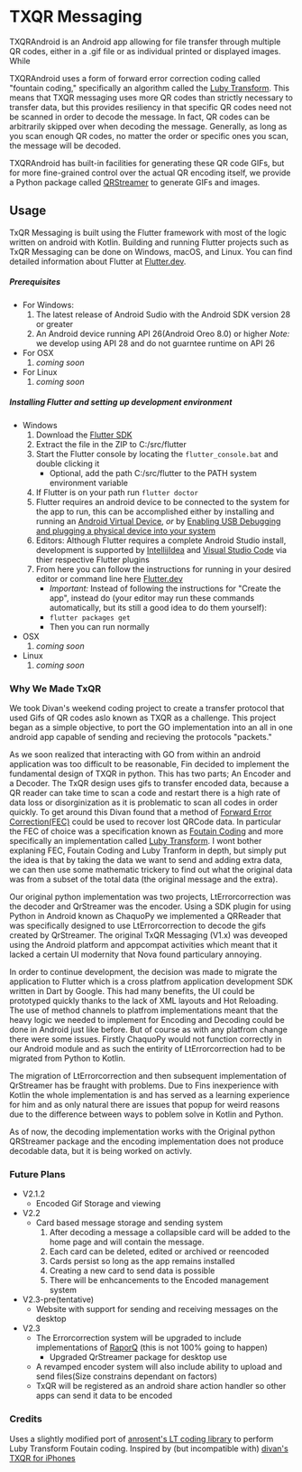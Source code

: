 # TXQR Messaging

TXQRAndroid is an Android app allowing for file transfer through multiple QR codes, either in a .gif file or as individual printed or displayed images. While 


TXQRAndroid uses a form of forward error correction coding called "fountain coding," specifically an algorithm called the [Luby Transform](https://divan.dev/posts/fountaincodes/). 
This means that TXQR messaging uses more QR codes than strictly necessary to transfer data, but this provides resiliency in that 
specific QR codes need not be scanned in order to decode the message. In fact, QR codes can be arbitrarily skipped over when decoding the message. 
Generally, as long as you scan enough QR codes, no matter the order or specific ones you scan, the message will be decoded. 


TXQRAndroid has built-in facilities for generating these QR code GIFs, but for more fine-grained control over the actual QR encoding itself, 
we provide a Python package called [QRStreamer](https://github.com/ThePlasmaRailgun/QRStreamer) to generate GIFs and images. 

## Usage 

TxQR Messaging is built using the Flutter framework with most of the logic written on android with Kotlin.
Building and running Flutter projects such as TxQR Messaging can be done on Windows, macOS, and Linux.
You can find detailed information about Flutter at [Flutter.dev](https://flutter.dev).
##### Prerequisites
* For Windows:
	1. The latest release of Android Sudio with the Android SDK version 28 or greater
	2. An Android device running API 26(Android Oreo 8.0) or higher *Note:* we develop using API 28 and do not guarntee runtime on API 26
* For OSX
	1. *coming soon*
* For Linux
	1. *coming soon*
##### Installing Flutter and setting up development environment
* Windows
	1. Download the [Flutter SDK](https://storage.googleapis.com/flutter_infra/releases/stable/windows/flutter_windows_v1.5.4-hotfix.2-stable.zip)
	2. Extract the file in the ZIP to C:/src/flutter
	3. Start the Flutter console by locating the `flutter_console.bat` and double clicking it
		* Optional, add the path C:/src/flutter to the PATH system environment variable
	4. If Flutter is on your path run `flutter doctor`
	5. Flutter requires an android device to be connected to the system for the app to run, this can be accomplished either by installing and running an [Android Virtual Device](https://flutter.dev/docs/get-started/install/windows#set-up-the-android-emulator), *or* by [Enabling USB Debugging and plugging a physical device into your system](https://flutter.dev/docs/get-started/install/windows#set-up-your-android-device)
	6. Editors: Although Flutter requires a complete Android Studio install, development is supported by [IntellijIdea](https://flutter.dev/docs/get-started/editor?tab=androidstudio) and [Visual Studio Code](https://flutter.dev/docs/get-started/editor?tab=vscode) via thier respective Flutter plugins
	7. From here you can follow the instructions for running in your desired editor or command line here [Flutter.dev](https://flutter.dev/docs/get-started/test-drive?tab=)
		* *Important:* Instead of following the instructions for "Create the app", instead do (your editor may run these commands automatically, but its still a good idea to do them yourself):
		* `flutter packages get`
		* Then you can run normally
* OSX
	1. *coming soon*
* Linux
	1. *coming soon*

### Why We Made TxQR
We took Divan's weekend coding project to create a transfer protocol that used Gifs of QR codes aslo known as TXQR as a challenge. This project began as a simple objective, to port the GO implementation into an all in one android app capable of sending and recieving the protocols "packets."

As we soon realized that interacting with GO from within an android application was too difficult to be reasonable, Fin decided to implement the fundamental design of TXQR in python. This has two parts; An Encoder and a Decoder. The TxQR design uses gifs to transfer encoded data, because a QR reader can take time to scan a code and restart there is a high rate of data loss or disorginization as it is problematic to scan all codes in order quickly. To get around this Divan found that a method of [Forward Error Correction(FEC)](https://en.wikipedia.org/wiki/Forward_error_correction) could be used to recover lost QRCode data. In particular the FEC of choice was a specification known as [Foutain Coding](https://en.wikipedia.org/wiki/Fountain_code) and more specifically an implementation called [Luby Transform](https://en.wikipedia.org/wiki/Luby_transform_code). I wont bother explaning FEC, Foutain Coding and Luby Tranform in depth, but simply put the idea is that by taking the data we want to send and adding extra data, we can then use some mathematic trickery to find out what the original data was from a subset of the total data (the original message and the extra).

Our original python implementation was two projects, LtErrorcorrection was the decoder and QrStreamer was the encoder. Using a SDK plugin for using Python in Android known as ChaquoPy we implemented a QRReader that was specifically designed to use LtErrorcorrection to decode the gifs created by QrStreamer. The original TxQR Messaging (V1.x) was deveoped using the Android platform and appcompat activities which meant that it lacked a certain UI modernity that Nova found particulary annoying.

In order to continue development, the decision was made to migrate the application to Flutter which is a cross platfrom application development SDK written in Dart by Google. This had many benefits, the UI could be prototyped quickly thanks to the lack of XML layouts and Hot Reloading. The use of method channels to platfrom implementations meant that the heavy logic we needed to implement for Encoding and Decoding could be done in Android just like before. But of course as with any platfrom change there were some issues. Firstly ChaquoPy would not function correctly in our Android module and as such the entirity of LtErrorcorrection had to be migrated from Python to Kotlin.

The migration of LtErrorcorrection and then subsequent implementation of QrStreamer has be fraught with problems. Due to Fins inexperience with Kotlin the whole implementation is and has served as a learning experience for him and as only natural there are issues that popup for weird reasons due to the difference between ways to poblem solve in Kotlin and Python.

As of now, the decoding implementation works with the Original python QRStreamer package and the encoding implementation does not produce decodable data, but it is being worked on activly.

### Future Plans
* V2.1.2
	* Encoded Gif Storage and viewing
* V2.2
	* Card based message storage and sending system
		1. After decoding a message a collapsible card will be added to the home page and will contain the message.
		2. Each card can be deleted, edited or archived or reencoded
		3. Cards persist so long as the app remains installed
		4. Creating a new card to send data is possible
		5. There will be enhcancements to the Encoded management system
* V2.3-pre(tentative)
    * Website with support for sending and receiving messages on the desktop
* V2.3
	* The Errorcorrection system will be upgraded to include implementations of [RaporQ](https://openrq-team.github.io/openrq/) (this is not 100% going to happen)
		* Upgraded QrStreamer package for desktop use
	* A revamped encoder system will also include ability to upload and send files(Size constrains dependant on factors)
	* TxQR will be registered as an android share action handler so other apps can send it data to be encoded

### Credits

Uses a slightly modified port of [anrosent's LT coding library](https://github.com/anrosent/LT-Code) to perform Luby Transform Foutain coding. Inspired by (but incompatible with) [divan's TXQR for iPhones](https://github.com/divan/txqr)